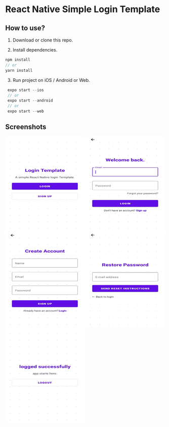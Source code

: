 # React Native Simple Login Template

## How to use?

1. Download or clone this repo.

2. Install dependencies.

```js
npm install
// or
yarn install
```

3. Run project on iOS / Android or Web.

```js
 expo start --ios
 // or
 expo start --android
 // or
 expo start --web
```

## Screenshots

<img src="https://github.com/Badrouu17/react-native-login-template/blob/master/src/assets/screenshots/1.jpg?raw=true" width="250" height="300">

<img src="https://github.com/Badrouu17/react-native-login-template/blob/master/src/assets/screenshots/2.jpg?raw=true" width="250" height="300">

<img src="https://github.com/Badrouu17/react-native-login-template/blob/master/src/assets/screenshots/3.jpg?raw=true" width="250" height="300">

<img src="https://github.com/Badrouu17/react-native-login-template/blob/master/src/assets/screenshots/4.jpg?raw=true" width="250" height="300">

<img src="https://github.com/Badrouu17/react-native-login-template/blob/master/src/assets/screenshots/5.jpg?raw=true" width="250" height="300">
